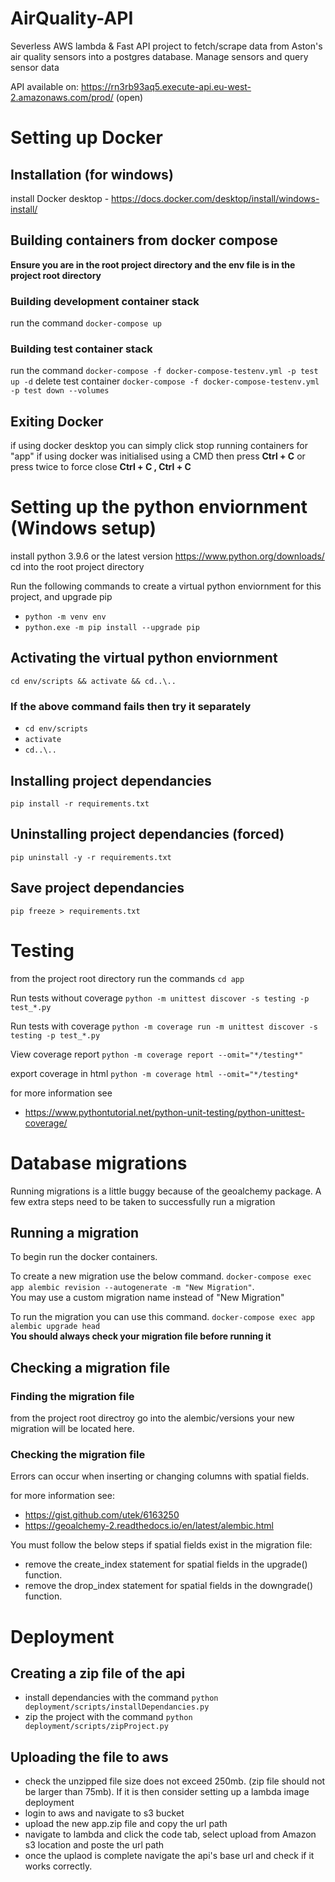# AirQuality-API
Severless AWS lambda & Fast API project to fetch/scrape data from Aston's air quality sensors into a postgres database.
Manage sensors and query sensor data

API available on: https://rn3rb93aq5.execute-api.eu-west-2.amazonaws.com/prod/ (open)  

# Setting up Docker

## Installation (for windows)
install Docker desktop - https://docs.docker.com/desktop/install/windows-install/

## Building containers from docker compose 
**Ensure you are in the root project directory and the env file is in the project root directory**
### Building development container stack
run the command ```docker-compose up```
### Building test container stack
run the command  ```docker-compose -f docker-compose-testenv.yml -p test up -d```
delete test container ```docker-compose -f docker-compose-testenv.yml -p test down --volumes```
## Exiting Docker
if using docker desktop you can simply click stop running containers for "app"
if using docker was initialised using a CMD then press **Ctrl + C** or press twice to force close  **Ctrl + C , Ctrl + C**

# Setting up the python enviornment (Windows setup)
install python 3.9.6 or the latest version https://www.python.org/downloads/
cd into the root project directory

Run the following commands to create a virtual python enviornment for this project, and upgrade pip
- ```python -m venv env```
- ```python.exe -m pip install --upgrade pip```

## Activating the virtual python enviornment
```cd env/scripts && activate && cd..\..```

### If the above command fails then try it separately 
- ```cd env/scripts```
- ```activate```
- ```cd..\..```

## Installing project dependancies
```pip install -r requirements.txt```

## Uninstalling project dependancies (forced)
```pip uninstall -y -r requirements.txt```

## Save project dependancies
```pip freeze > requirements.txt```

# Testing
from the project root directory run the commands ```cd app```

Run tests without coverage ```python -m unittest discover -s testing -p test_*.py```

Run tests with coverage ```python -m coverage run -m unittest discover -s testing -p test_*.py```

View coverage report ```python -m coverage report --omit="*/testing*" ```

export coverage in html ```python -m coverage html --omit="*/testing*```  

for more information see
- https://www.pythontutorial.net/python-unit-testing/python-unittest-coverage/


# Database migrations
Running migrations is a little buggy because of the geoalchemy package. A few extra steps need to be taken to successfully run a migration

## Running a migration
To begin run the docker containers.

To create a new migration use the below command. ```docker-compose exec app alembic revision --autogenerate -m "New Migration"```.
<br>You may use a custom migration name instead of "New Migration"


To run the migration you can use this command. ```docker-compose exec app alembic upgrade head``` 
<br> **You should always check your migration file before running it** 


## Checking a migration file

### Finding the migration file
from the project root directroy go into the alembic/versions
your new migration will be located here. 

### Checking the migration file
Errors can occur when inserting or changing columns with spatial fields. 

for more information see: 
- https://gist.github.com/utek/6163250
- https://geoalchemy-2.readthedocs.io/en/latest/alembic.html

You must follow the below steps if spatial fields exist in the migration file: 

- remove the create_index statement for spatial fields in the upgrade() function.
- remove the drop_index statement for spatial fields  in the downgrade() function.


# Deployment

## Creating a zip file of the api
- install dependancies with the command ```python deployment/scripts/installDependancies.py```
- zip the project with the command ```python deployment/scripts/zipProject.py```

## Uploading the file to aws
- check the unzipped file size does not exceed 250mb. (zip file should not be larger than 75mb). If it is then consider setting up a lambda image deployment 
- login to aws and navigate to s3 bucket
- upload the new app.zip file and copy the url path
- navigate to lambda and click the code tab, select upload from Amazon s3 location and poste the url path
- once the uplaod is complete navigate the api's base url and check if it works correctly.